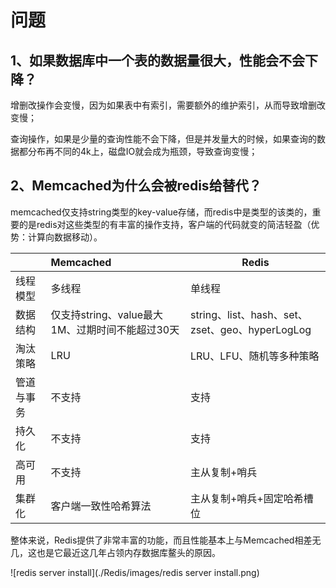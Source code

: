 # 问题

## 1、如果数据库中一个表的数据量很大，性能会不会下降？

增删改操作会变慢，因为如果表中有索引，需要额外的维护索引，从而导致增删改变慢；

查询操作，如果是少量的查询性能不会下降，但是并发量大的时候，如果查询的数据都分布再不同的4k上，磁盘IO就会成为瓶颈，导致查询变慢；

## 2、Memcached为什么会被redis给替代？

memcached仅支持string类型的key-value存储，而redis中是类型的该类的，重要的是redis对这些类型的有丰富的操作支持，客户端的代码就变的简洁轻盈（优势：计算向数据移动）。

|            | Memcached                                       | Redis                                           |
| :--------- | :---------------------------------------------- | ----------------------------------------------- |
| 线程模型   | 多线程                                          | 单线程                                          |
| 数据结构   | 仅支持string、value最大1M、过期时间不能超过30天 | string、list、hash、set、zset、geo、hyperLogLog |
| 淘汰策略   | LRU                                             | LRU、LFU、随机等多种策略                        |
| 管道与事务 | 不支持                                          | 支持                                            |
| 持久化     | 不支持                                          | 支持                                            |
| 高可用     | 不支持                                          | 主从复制+哨兵                                   |
| 集群化     | 客户端一致性哈希算法                            | 主从复制+哨兵+固定哈希槽位                      |

整体来说，Redis提供了非常丰富的功能，而且性能基本上与Memcached相差无几，这也是它最近这几年占领内存数据库鳌头的原因。	





![redis server install](./Redis/images/redis server install.png)